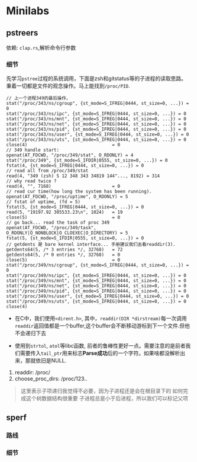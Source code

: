 # Minilabs

## pstreers

依赖:
`clap.rs`,解析命令行参数

### 细节

先学习`pstree`过程的系统调用，下面是zsh和gitstatus等的子进程的读取思路。
秉着一切都是文件的观念操作。马上能找到`/proc/PID`.

```shell
// 上一个进程349的最后操作，
stat("/proc/343/ns/cgroup", {st_mode=S_IFREG|0444, st_size=0, ...}) = 0
stat("/proc/343/ns/ipc", {st_mode=S_IFREG|0444, st_size=0, ...}) = 0
stat("/proc/343/ns/mnt", {st_mode=S_IFREG|0444, st_size=0, ...}) = 0
stat("/proc/343/ns/net", {st_mode=S_IFREG|0444, st_size=0, ...}) = 0
stat("/proc/343/ns/pid", {st_mode=S_IFREG|0444, st_size=0, ...}) = 0
stat("/proc/343/ns/user", {st_mode=S_IFREG|0444, st_size=0, ...}) = 0
stat("/proc/343/ns/uts", {st_mode=S_IFREG|0444, st_size=0, ...}) = 0
close(4)                                = 0
// 349 handle start:
openat(AT_FDCWD, "/proc/349/stat", O_RDONLY) = 4
stat("/proc/349", {st_mode=S_IFDIR|0555, st_size=0, ...}) = 0
fstat(4, {st_mode=S_IFREG|0444, st_size=0, ...}) = 0
// read all from /proc/349/stat
read(4, "349 (zsh) S 12 348 343 34819 144"..., 8192) = 314
// why read twice ?
read(4, "", 7168)                       = 0
// read cur time(how long the system has been running).
openat(AT_FDCWD, "/proc/uptime", O_RDONLY) = 5
// fstat of uptime, (fd = 5)
fstat(5, {st_mode=S_IFREG|0444, st_size=0, ...}) = 0
read(5, "19197.92 305533.23\n", 1024)   = 19
close(5)                                = 0
// go back... read the task of proc 349
openat(AT_FDCWD, "/proc/349/task", O_RDONLY|O_NONBLOCK|O_CLOEXEC|O_DIRECTORY) = 5
fstat(5, {st_mode=S_IFDIR|0555, st_size=0, ...}) = 0
// getdents 是 bare kernel interface... 手册建议我们去看readdir(3).
getdents64(5, /* 3 entries */, 32768)   = 72
getdents64(5, /* 0 entries */, 32768)   = 0
close(5)                                = 0
stat("/proc/349/ns/cgroup", {st_mode=S_IFREG|0444, st_size=0, ...}) = 0
stat("/proc/349/ns/ipc", {st_mode=S_IFREG|0444, st_size=0, ...}) = 0
stat("/proc/349/ns/mnt", {st_mode=S_IFREG|0444, st_size=0, ...}) = 0
stat("/proc/349/ns/net", {st_mode=S_IFREG|0444, st_size=0, ...}) = 0
stat("/proc/349/ns/pid", {st_mode=S_IFREG|0444, st_size=0, ...}) = 0
stat("/proc/349/ns/user", {st_mode=S_IFREG|0444, st_size=0, ...}) = 0
stat("/proc/349/ns/uts", {st_mode=S_IFREG|0444, st_size=0, ...}) = 0
close(4)    
```

* 在C中，我们使用`<dirent.h>`, 其中，`readdir(DIR *dirstream)`每一次调用`readdir`返回值都是一个buffer,这个buffer会不断移动游标到下一个文件.但他不会递归下去

* 使用到`strtol`, `atol`等libc函数, 前者的鲁棒性更好一点。需要注意的是前者我们需要传入`tail_ptr`用来标志**Parse成功**后的一个字符。如果啥都没解析出来，那就依旧是NULL.

1. readdir: /proc/
2. choose_proc_dirs: /proc/123..
> 这里表示子项递归我觉得不必要，因为子进程还是会在根目录下的 
> 如何完成这个树数据结构很重要
> 子进程总是小于后进程，所以我们可以标记父项
> 

## sperf

### 路线

### 细节

